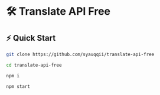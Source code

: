 # 🛠️ Translate API Free


## ⚡ Quick Start

```bash
git clone https://github.com/syauqqii/translate-api-free
```

```bash
cd translate-api-free
```

```bash
npm i
```

```bash
npm start
```